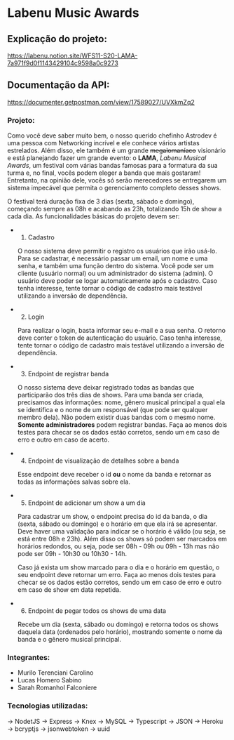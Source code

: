 # Labenu Music Awards

## Explicação do projeto:
https://labenu.notion.site/WFS11-S20-LAMA-7a971f9d0f1143429104c9598a0c9273

## Documentação da API:
https://documenter.getpostman.com/view/17589027/UVXkmZq2

### Projeto:

Como você deve saber muito bem, o nosso querido chefinho Astrodev é uma pessoa com Networking incrível e ele conhece vários artistas estrelados. Além disso, ele também é um grande ~~megalomaníaco~~ visionário e está planejando fazer um grande evento: o **LAMA**, *Labenu Musical Awards*, um festival  com várias bandas famosas para a formatura da sua turma e, no final, vocês podem eleger a banda que mais gostaram! Entretanto, na opinião dele, vocês só serão merecedores se entregarem um sistema impecável que permita o gerenciamento completo desses shows.

O festival terá duração fixa de 3 dias (sexta, sábado e domingo), começando sempre as 08h e acabando as 23h, totalizando 15h de show a cada dia. As funcionalidades básicas do projeto devem ser:

- 1. Cadastro
    
    O nosso sistema deve permitir o registro os usuários que irão usá-lo. Para se cadastrar, é necessário passar um email, um nome e uma senha, e também uma função dentro do sistema. Você pode ser um cliente (usuário normal) ou um administrador do sistema (admin). O usuário deve poder se logar automaticamente após o cadastro. Caso tenha interesse, tente tornar o código de cadastro mais testável utilizando a inversão de dependência.
    
- 2. Login
    
    Para realizar o login, basta informar seu e-mail e a sua senha. O retorno deve conter o token de autenticação do usuário. Caso tenha interesse, tente tornar o código de cadastro mais testável utilizando a inversão de dependência.
    
- 3. Endpoint de registrar banda
    
    O nosso sistema deve deixar registrado todas as bandas que participarão dos três dias de shows. Para uma banda ser criada, precisamos das informações: nome, gênero musical principal a qual ela se identifica e o nome de um responsável (que pode ser qualquer membro dela). Não podem existir duas bandas com o mesmo nome. **Somente administradores** podem registrar bandas. Faça ao menos dois testes para checar se os dados estão corretos, sendo um em caso de erro e outro em caso de acerto.
    
- 4. Endpoint de visualização de detalhes sobre a banda
    
    Esse endpoint deve receber o id **ou** o nome da banda e retornar as todas as informações salvas sobre ela.
    
- 5. Endpoint de adicionar um show a um dia
    
    Para cadastrar um show, o endpoint precisa do id da banda, o dia (sexta, sábado ou domingo) e o horário em que ela irá se apresentar. Deve haver uma validação para indicar se o horário é válido (ou seja, se está entre 08h e 23h). Além disso os shows só podem ser marcados em horários redondos, ou seja, pode ser 08h - 09h ou 09h - 13h mas não pode ser 09h - 10h30 ou 10h30 - 14h.
    
    Caso já exista um show marcado para o dia e o horário em questão, o seu endpoint deve retornar um erro. Faça ao menos dois testes para checar se os dados estão corretos, sendo um em caso de erro e outro em caso de show em data repetida.
    
- 6. Endpoint de pegar todos os shows de uma data
    
    Recebe um dia (sexta, sábado ou domingo) e retorna todos os shows daquela data (ordenados pelo horário), mostrando somente o nome da banda e o gênero musical principal.
    
### Integrantes:

- Murilo Terenciani Carolino
- Lucas Homero Sabino
- Sarah Romanhol Falconiere 

### Tecnologias utilizadas:

→ NodetJS
→ Express
→ Knex
→ MySQL
→ Typescript
→ JSON
→ Heroku
→ bcryptjs
→ jsonwebtoken
→ uuid
